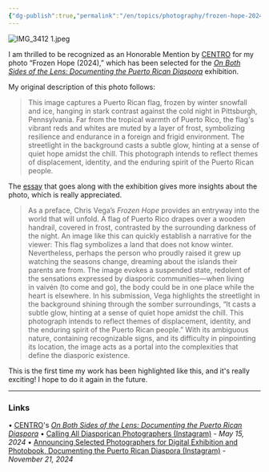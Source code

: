 ```yaml
---
{"dg-publish":true,"permalink":"/en/topics/photography/frozen-hope-2024/","title":"Frozen Hope (2024)","created":"2024-11-22T08:28:59.649-05:00","updated":"2024-11-23T19:00:52.127-05:00"}
---
```


![IMG_3412 1.jpeg](/img/user/IMG_3412%201.jpeg)

I am thrilled to be recognized as an Honorable Mention by [CENTRO](https://centropr.hunter.cuny.edu/) for my photo “Frozen Hope (2024),” which has been selected for the *[On Both Sides of the Lens: Documenting the Puerto Rican Diaspora](https://centropr.my.canva.site/on-both-sides-of-the-lens#on-both-sides-essay)* exhibition. 

My original description of this photo follows:

> This image captures a Puerto Rican flag, frozen by winter snowfall and ice, hanging in stark contrast against the cold night in Pittsburgh, Pennsylvania. Far from the tropical warmth of Puerto Rico, the flag's vibrant reds and whites are muted by a layer of frost, symbolizing resilience and endurance in a foreign and frigid environment. The streetlight in the background casts a subtle glow, hinting at a sense of quiet hope amidst the chill. This photograph intends to reflect themes of displacement, identity, and the enduring spirit of the Puerto Rican people.

The [essay](https://www.canva.com/design/DAGW9O1TcyE/QNGfByUJ_iKivEwFQlTLQQ/view?embed) that goes along with the exhibition gives more insights about the photo, which is really appreciated.

> As a preface, Chris Vega’s *Frozen Hope* provides an entryway into the world that will unfold. A flag of Puerto Rico drapes over a wooden handrail, covered in frost, contrasted by the surrounding darkness of the night. An image like this can quickly establish a narrative for the viewer: This flag symbolizes a land that does not know winter. Nevertheless, perhaps the person who proudly raised it grew up watching the seasons change, dreaming about the islands their parents are from. The image evokes a suspended state, redolent of the sensations expressed by diasporic communities—when living in vaivén (to come and go), the body could be in one place while the heart is elsewhere. In his submission, Vega highlights the streetlight in the background shining through the somber surroundings, “It casts a subtle glow, hinting at a sense of quiet hope amidst the chill. This photograph intends to reflect themes of displacement, identity, and the enduring spirit of the Puerto Rican people.” With its ambiguous nature, containing recognizable signs, and its difficulty in pinpointing its location, the image acts as a portal into the complexities that define the diasporic existence.

This is the first time my work has been highlighted like this, and it's really exciting! I hope to do it again in the future.

---
### Links 
• [CENTRO](https://centropr.hunter.cuny.edu/)'s *[On Both Sides of the Lens: Documenting the Puerto Rican Diaspora](https://centropr.my.canva.site/on-both-sides-of-the-lens#on-both-sides-essay)*
• [Calling All Diasporican Photographers (Instagram)](https://www.instagram.com/p/C7AOJpdtYfv/?igsh=b3F4OXp3OGVyZWl6) - *May 15, 2024*
• [Announcing Selected Photographers for Digital Exhibition and Photobook, Documenting the Puerto Rican Diaspora (Instagram)](https://www.instagram.com/p/DCpYQWVSvJI/?igsh=MXBkbzgzOGhwZWMwdw==) - *November 21, 2024*